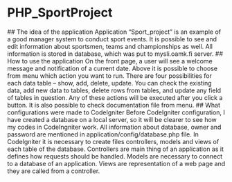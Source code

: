 ﻿# PHP_SportProject
﻿## The idea of the application
Application “Sport_project” is an example of a good manager system to conduct sport events. It is possible to see and edit information about sportsmen, teams and championships as well. All information is stored in database, which was put to mysli.oamk.fi server. 
﻿## How to use the application
On the front page, a user will see a welcome message and notification of a current date.
Above it is possible to choose from menu which action you want to run. There are four possibilities for each data table – show, add, delete, update. You can check the existing data, add new data to tables, delete rows from tables, and update any field of tables in question. Any of these actions will be executed after you click a button. 
It is also possible to check documentation file from menu.
﻿## What configurations were made to CodeIgniter
Before CodeIgniter configuration, I have created a database on a local server, so it will be clearer to see how my codes in CodeIngniter work. All information about database, owner and password are mentioned in application/config/database.php file. 
In CodeIgniter it is necessary to create files controllers, models and views of each table of the database. Controllers are main thing of an application as it defines how requests should be handled. Models are necessary to connect to a database of an application. Views are representation of a web page and they are called from a controller. 

